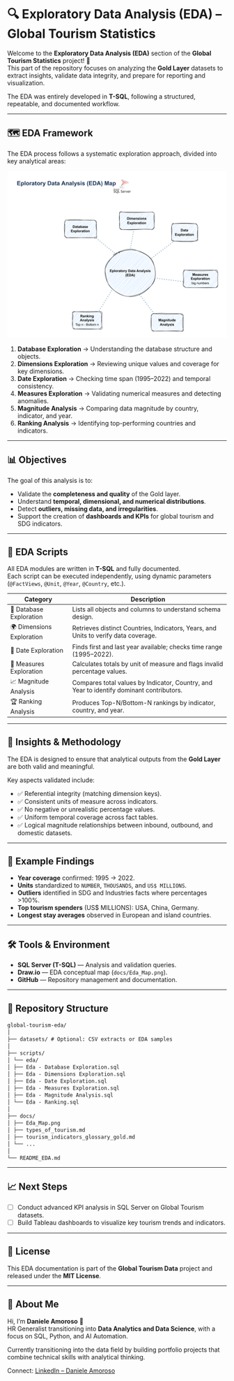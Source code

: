 # 🔍 Exploratory Data Analysis (EDA) – Global Tourism Statistics

Welcome to the **Exploratory Data Analysis (EDA)** section of the **Global Tourism Statistics** project! 🧠  
This part of the repository focuses on analyzing the **Gold Layer** datasets to extract insights, validate data integrity, and prepare for reporting and visualization.  

The EDA was entirely developed in **T-SQL**, following a structured, repeatable, and documented workflow.  

---

## 🗺️ EDA Framework

The EDA process follows a systematic exploration approach, divided into key analytical areas:  

![EDA Map](docs/Eda_Map.png)

1. **Database Exploration** → Understanding the database structure and objects.  
2. **Dimensions Exploration** → Reviewing unique values and coverage for key dimensions.  
3. **Date Exploration** → Checking time span (1995–2022) and temporal consistency.  
4. **Measures Exploration** → Validating numerical measures and detecting anomalies.  
5. **Magnitude Analysis** → Comparing data magnitude by country, indicator, and year.  
6. **Ranking Analysis** → Identifying top-performing countries and indicators.

---

## 📊 Objectives

The goal of this analysis is to:  

- Validate the **completeness and quality** of the Gold layer.  
- Understand **temporal, dimensional, and numerical distributions**.  
- Detect **outliers, missing data, and irregularities**.  
- Support the creation of **dashboards and KPIs** for global tourism and SDG indicators.  

---

## 🧩 EDA Scripts

All EDA modules are written in **T-SQL** and fully documented.  
Each script can be executed independently, using dynamic parameters (`@FactViews`, `@Unit`, `@Year`, `@Country`, etc.).  

| Category | Description |
|----------|-------------|
| 🧱 Database Exploration | Lists all objects and columns to understand schema design. |
| 🌍 Dimensions Exploration | Retrieves distinct Countries, Indicators, Years, and Units to verify data coverage. |
| 📅 Date Exploration | Finds first and last year available; checks time range (1995–2022). |
| 📏 Measures Exploration | Calculates totals by unit of measure and flags invalid percentage values. |
| 📈 Magnitude Analysis | Compares total values by Indicator, Country, and Year to identify dominant contributors. |
| 🏆 Ranking Analysis | Produces Top-N/Bottom-N rankings by indicator, country, and year. |

---

## 🧠 Insights & Methodology

The EDA is designed to ensure that analytical outputs from the **Gold Layer** are both valid and meaningful.  

Key aspects validated include:
- ✅ Referential integrity (matching dimension keys).  
- ✅ Consistent units of measure across indicators.  
- ✅ No negative or unrealistic percentage values.  
- ✅ Uniform temporal coverage across fact tables.  
- ✅ Logical magnitude relationships between inbound, outbound, and domestic datasets.  

---

## 🧮 Example Findings

- **Year coverage** confirmed: 1995 → 2022.  
- **Units** standardized to `NUMBER`, `THOUSANDS`, and `US$ MILLIONS`.  
- **Outliers** identified in SDG and Industries facts where percentages >100%.  
- **Top tourism spenders** (US$ MILLIONS): USA, China, Germany.  
- **Longest stay averages** observed in European and island countries.  

---

## 🛠️ Tools & Environment

- **SQL Server (T-SQL)** — Analysis and validation queries.  
- **Draw.io** — EDA conceptual map (`docs/Eda_Map.png`).  
- **GitHub** — Repository management and documentation.  

---

## 📂 Repository Structure

```
global-tourism-eda/
│
├── datasets/ # Optional: CSV extracts or EDA samples
│
├── scripts/
│ └── eda/
│ ├── Eda - Database Exploration.sql
│ ├── Eda - Dimensions Exploration.sql
│ ├── Eda - Date Exploration.sql
│ ├── Eda - Measures Exploration.sql
│ ├── Eda - Magnitude Analysis.sql
│ └── Eda - Ranking.sql
│
├── docs/
│ ├── Eda_Map.png
│ ├── types_of_tourism.md
│ ├── tourism_indicators_glossary_gold.md
│ └── ...
│
└── README_EDA.md
```

---

## 📈 Next Steps

- [ ] Conduct advanced KPI analysis in SQL Server on Global Tourism datasets.  
- [ ] Build Tableau dashboards to visualize key tourism trends and indicators.  

---

## 🧾 License

This EDA documentation is part of the **Global Tourism Data** project and released under the **MIT License**.  

---

## 🌟 About Me

Hi, I’m **Daniele Amoroso** 👋  
HR Generalist transitioning into **Data Analytics and Data Science**, with a focus on SQL, Python, and AI Automation.

Currently transitioning into the data field by building portfolio projects that combine technical skills with analytical thinking.

Connect: [LinkedIn – Daniele Amoroso](https://www.linkedin.com/in/daniele-a-080786b7/)

